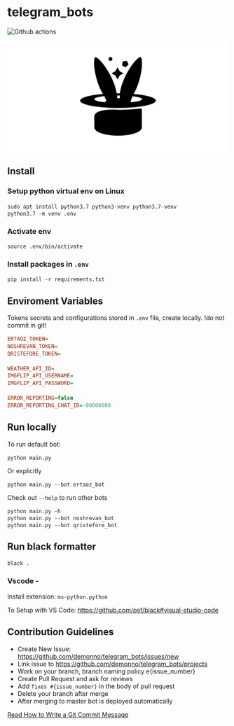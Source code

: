 # telegram_bots
![Github actions](https://github.com/demonno/telegram_bots/workflows/bothealth/badge.svg)

![Logo](art/logo.png)

## Install

### Setup python virtual env on Linux

    sudo apt install python3.7 python3-venv python3.7-venv
    python3.7 -m venv .env

### Activate env

    source .env/bin/activate

### Install packages in `.env`

    pip install -r requirements.txt


## Enviroment Variables

Tokens secrets and configurations stored in `.env` file, create locally. !do not commit in git!

```ini
ERTAOZ_TOKEN=
NOSHREVAN_TOKEN=
QRISTEFORE_TOKEN=

WEATHER_API_ID=
IMGFLIP_API_USERNAME=
IMGFLIP_API_PASSWORD=

ERROR_REPORTING=false
ERROR_REPORTING_CHAT_ID=-00000000

```

## Run locally

To run default bot:

    python main.py

Or explicitly

    python main.py --bot ertaoz_bot

Check out `--help` to run other bots

    python main.py -h
    python main.py --bot noshrevan_bot
    python main.py --bot qristefore_bot


## Run black formatter

    black .

### Vscode -

Install extension: `ms-python.python`

To Setup with VS Code: https://github.com/psf/black#visual-studio-code


## Contribution Guidelines

* Create New Issue: https://github.com/demonno/telegram_bots/issues/new
* Link issue to https://github.com/demonno/telegram_bots/projects
* Work on your branch, branch naming policy e{issue_number}
* Create Pull Request and ask for reviews
* Add `fixes #{issue_number}` in the body of pull request
* Delete your branch after merge
* After merging to master bot is deployed automatically

[Read How to Write a Git Commit Message](https://chris.beams.io/posts/git-commit/)
